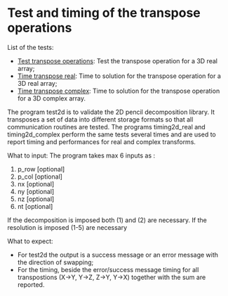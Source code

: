# Test and timing of the transpose operations 

List of the tests:
- [Test transpose operations](test2d.f90): Test the transpose operation for a 3D real array; 
- [Time transpose real](timing2d_real.f90): Time to solution for the transpose operation for a 3D real array; 
- [Time transpose complex](timing2d_complex.f90): Time to solution for the transpose operation for a 3D complex array.

The program test2d is to validate the 2D pencil decomposition library. It transposes
a set of data into different storage formats so that all communication routines
are tested.
The programs timing2d_real and timing2d_complex perform the same tests several times 
and are used to report timing and performances for real and complex transforms. 

What to input: The program takes max 6 inputs as : 

1. p_row [optional]
1. p_col [optional] 
1. nx    [optional]
1. ny    [optional]
1. nz    [optional]
1. nt    [optional]

If the decomposition is imposed both (1) and (2) are necessary. 
If the resolution is imposed (1-5) are necessary

What to expect: 
- For test2d the output is a success message or an error message with the direction of swapping;
- For the timing, beside the error/success message timing for all transpostions
  (X->Y, Y->Z, Z->Y, Y->X) together with the sum are reported. 
